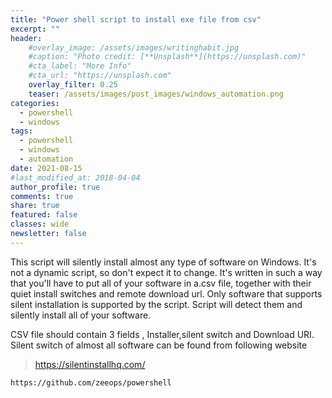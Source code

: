```yaml
---
title: "Power shell script to install exe file from csv"
excerpt: ""
header:
    #overlay_image: /assets/images/writinghabit.jpg
    #caption: "Photo credit: [**Unsplash**](https://unsplash.com)"
    #cta_label: "More Info"
    #cta_url: "https://unsplash.com"
    overlay_filter: 0.25
    teaser: /assets/images/post_images/windows_automation.png
categories:
  - powershell
  - windows
tags:
  - powershell
  - windows
  - automation
date: 2021-08-15
#last_modified_at: 2018-04-04  
author_profile: true
comments: true
share: true
featured: false
classes: wide
newsletter: false
---
```


This script will silently install almost any type of software on Windows. It's not a dynamic script, so don't expect it to change. It's written in such a way that you'll have to put all of your software in a.csv file, together with their quiet install switches and remote download url. Only software that supports silent installation is supported by the script. Script will detect them and silently install all of your software.

CSV file should contain 3 fields , Installer,silent switch and Download URI.
Silent switch of almost all software can be found from following website

> https://silentinstallhq.com/

    https://github.com/zeeops/powershell



<!--stackedit_data:
eyJoaXN0b3J5IjpbMjYxNjA2MjA5LDE4OTY2NTkyNDAsLTkyND
cxNjg4MSwxMDEyNTM5MDg1LDE2MzQyNzE3MzQsMTQxNzA0NTk0
NCwtNTU0MzIwNTgsLTYyMzQ1Mjc0MywtNjA2NDI5MDM1LDUyMT
c1MTM5MSwtNDI1MDcyOTI0LDE1MDk5NjUzNjEsLTE3MDgxODcy
ODksLTIxMTAwMjM0NjNdfQ==
-->